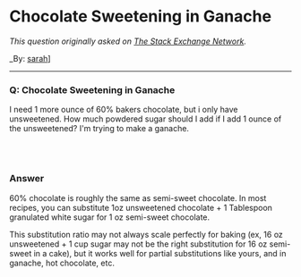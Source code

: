 ﻿# Chocolate Sweetening in Ganache

_This question originally asked on [The Stack Exchange Network](https://cooking.stackexchange.com/q/104566)._

_By: [sarah](https://cooking.stackexchange.com/u/80391)]
<br><hr>
### Q: Chocolate Sweetening in Ganache
<p>I need 1 more ounce of 60% bakers chocolate, but i only have unsweetened. How much powdered sugar should I add if I add 1 ounce of the unsweetened?
I'm trying to make a ganache.</p>

<br><br>
### Answer 
<p>60% chocolate is roughly the same as semi-sweet chocolate. In most recipes, you can substitute 1oz unsweetened chocolate + 1 Tablespoon granulated white sugar for 1 oz semi-sweet chocolate. </p>

<p>This substitution ratio may not always scale perfectly for baking (ex, 16 oz unsweetened + 1 cup sugar may not be the right substitution for 16 oz semi-sweet in a cake), but it works well for partial substitutions like yours, and in ganache, hot chocolate, etc. </p>

